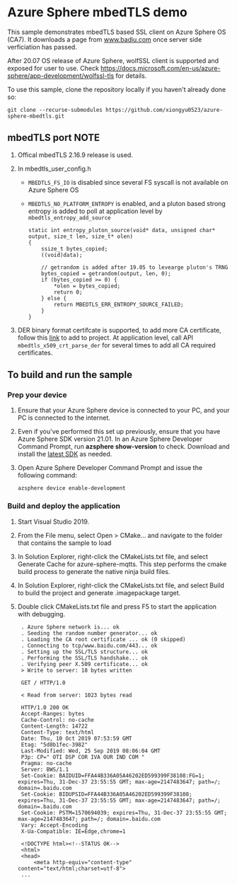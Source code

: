 ﻿# Azure Sphere mbedTLS demo

This sample demonstrates mbedTLS based SSL client on Azure Sphere OS (CA7). It downloads a page from www.badiu.com once server side verficiation has passed. 

After 20.07 OS release of Azure Sphere, wolfSSL client is supported and exposed for user to use. Check https://docs.microsoft.com/en-us/azure-sphere/app-development/wolfssl-tls for details.


To use this sample, clone the repository locally if you haven't already done so:

```
git clone --recurse-submodules https://github.com/xiongyu0523/azure-sphere-mbedtls.git
```

## mbedTLS port NOTE

1. Offical mbedTLS 2.16.9 release is used. 

2. In mbedtls_user_config.h
   
   - `MBEDTLS_FS_IO` is disabled since several FS syscall is not available on Azure Sphere OS
   - `MBEDTLS_NO_PLATFORM_ENTROPY` is enabled, and a pluton based strong entropy is added to poll at application level by `mbedtls_entropy_add_source`
  
        ```
        static int entropy_pluton_source(void* data, unsigned char* output, size_t len, size_t* olen)
        {
            ssize_t bytes_copied;
            ((void)data);

            // getrandom is added after 19.05 to levearge pluton's TRNG
            bytes_copied = getrandom(output, len, 0);
            if (bytes_copied >= 0) {
                *olen = bytes_copied;
                return 0;
            } else {
                return MBEDTLS_ERR_ENTROPY_SOURCE_FAILED;
            }
        }
        ```

4. DER binary format certifcate is supported, to add more CA certificate, follow this [link](https://docs.microsoft.com/en-us/azure-sphere/app-development/storage#add-a-file-to-an-image-package) to add to project. At application level, call API `mbedtls_x509_crt_parse_der` for several times to add all CA required certificates. 


## To build and run the sample

### Prep your device

1. Ensure that your Azure Sphere device is connected to your PC, and your PC is connected to the internet.
2. Even if you've performed this set up previously, ensure that you have Azure Sphere SDK version 21.01. In an Azure Sphere Developer Command Prompt, run **azsphere show-version** to check. Download and install the [latest SDK](https://aka.ms/AzureSphereSDKDownload) as needed.
3. Open Azure Sphere Developer Command Prompt and issue the following command:

   ```
   azsphere device enable-development
   ```


### Build and deploy the application

1. Start Visual Studio 2019.
2. From the File menu, select Open > CMake... and navigate to the folder that contains the sample to load
3. In Solution Explorer, right-click the CMakeLists.txt file, and select Generate Cache for azure-sphere-mqtts. This step performs the cmake build process to generate the native ninja build files.
4. In Solution Explorer, right-click the CMakeLists.txt file, and select Build to build the project and generate .imagepackage target.
5. Double click CMakeLists.txt file and press F5 to start the application with debugging.
   
   ```
    . Azure Sphere network is... ok
    . Seeding the random number generator... ok
    . Loading the CA root certificate ... ok (0 skipped)
    . Connecting to tcp/www.baidu.com/443... ok
    . Setting up the SSL/TLS structure... ok
    . Performing the SSL/TLS handshake... ok
    . Verifying peer X.509 certificate... ok
    > Write to server: 18 bytes written

    GET / HTTP/1.0

    < Read from server: 1023 bytes read

    HTTP/1.0 200 OK
    Accept-Ranges: bytes
    Cache-Control: no-cache
    Content-Length: 14722
    Content-Type: text/html
    Date: Thu, 10 Oct 2019 07:53:59 GMT
    Etag: "5d8b1fec-3982"
    Last-Modified: Wed, 25 Sep 2019 08:06:04 GMT
    P3p: CP=" OTI DSP COR IVA OUR IND COM "
    Pragma: no-cache
    Server: BWS/1.1
    Set-Cookie: BAIDUID=FFA44B336A05A46202ED599399F38108:FG=1; expires=Thu, 31-Dec-37 23:55:55 GMT; max-age=2147483647; path=/; domain=.baidu.com
    Set-Cookie: BIDUPSID=FFA44B336A05A46202ED599399F38108; expires=Thu, 31-Dec-37 23:55:55 GMT; max-age=2147483647; path=/; domain=.baidu.com
    Set-Cookie: PSTM=1570694039; expires=Thu, 31-Dec-37 23:55:55 GMT; max-age=2147483647; path=/; domain=.baidu.com
    Vary: Accept-Encoding
    X-Ua-Compatible: IE=Edge,chrome=1

    <!DOCTYPE html><!--STATUS OK-->
    <html>
    <head>
        <meta http-equiv="content-type" content="text/html;charset=utf-8">
    ...
   ```
